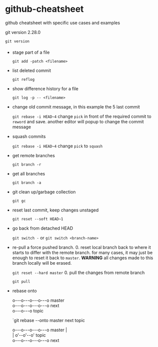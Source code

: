 # github-cheatsheet
github cheatsheet with specific use cases and examples

git version 2.28.0

`git version`

####
* stage part of a file

  `git add -patch <filename>`
* list deleted commit

  `git reflog`
* show difference history for a file

  `git log -p -- <filename>`
* change old commit message, in this example the 5 last commit

  `git rebase -i HEAD~4`
  change `pick` in front of the required commit to `reword` and save. another editor will popup to change the commit message
* squash commits

  `git rebase -i HEAD~4`
  change `pick` to `squash`
* get remote branches

  `git branch -r`
* get all branches

  `git branch -a`
* git clean up/garbage collection

  `git gc`
* reset last commit, keep changes unstaged

  `git reset --soft HEAD~1`
* go back from detached HEAD

  `git switch -` or `git switch <branch-name>`
* re-pull a force pushed branch.
  0. reset local branch back to where it starts to differ with the remote branch. for many cases, it may just be enough to reset it back to `master`. **WARNING** all changes made to this branch locally will be erased.

    `git reset --hard master`
  0. pull the changes from remote branch

    `git pull`
* rebase onto

  o---o---o---o---o  master
     \
      o---o---o---o---o  next
                       \
                        o---o---o  topic


  `git rebase --onto master next topic

  o---o---o---o---o  master
      |            \
      |             o'--o'--o'  topic
       \
        o---o---o---o---o  next
